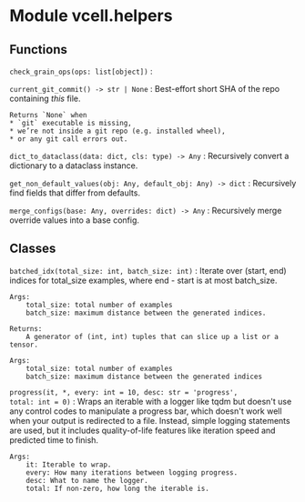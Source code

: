 Module vcell.helpers
====================

Functions
---------

`check_grain_ops(ops: list[object])`
:   

`current_git_commit() ‑> str | None`
:   Best-effort short SHA of the repo containing *this* file.
    
    Returns `None` when
    * `git` executable is missing,
    * we’re not inside a git repo (e.g. installed wheel),
    * or any git call errors out.

`dict_to_dataclass(data: dict, cls: type) ‑> Any`
:   Recursively convert a dictionary to a dataclass instance.

`get_non_default_values(obj: Any, default_obj: Any) ‑> dict`
:   Recursively find fields that differ from defaults.

`merge_configs(base: Any, overrides: dict) ‑> Any`
:   Recursively merge override values into a base config.

Classes
-------

`batched_idx(total_size: int, batch_size: int)`
:   Iterate over (start, end) indices for total_size examples, where end - start is at most batch_size.
    
    Args:
        total_size: total number of examples
        batch_size: maximum distance between the generated indices.
    
    Returns:
        A generator of (int, int) tuples that can slice up a list or a tensor.
    
    Args:
        total_size: total number of examples
        batch_size: maximum distance between the generated indices

`progress(it, *, every: int = 10, desc: str = 'progress', total: int = 0)`
:   Wraps an iterable with a logger like tqdm but doesn't use any control codes to manipulate a progress bar, which doesn't work well when your output is redirected to a file. Instead, simple logging statements are used, but it includes quality-of-life features like iteration speed and predicted time to finish.
    
    Args:
        it: Iterable to wrap.
        every: How many iterations between logging progress.
        desc: What to name the logger.
        total: If non-zero, how long the iterable is.